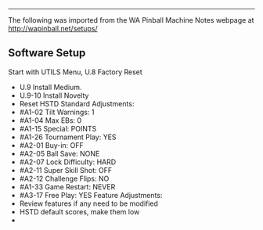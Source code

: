 ***
The following was imported from the WA Pinball Machine Notes webpage at http://wapinball.net/setups/
## Software Setup
Start with UTILS Menu, U.8 Factory Reset
-   U.9 Install Medium.
-   U.9-10 Install Novelty
-   Reset HSTD
Standard Adjustments:
-   #A1-02 Tilt Warnings: 1
-   #A1-04 Max EBs: 0
-   #A1-15 Special: POINTS
-   #A1-26 Tournament Play: YES
-   #A2-01 Buy-in: OFF
-   #A2-05 Ball Save: NONE
-   #A2-07 Lock Difficulty: HARD
-   #A2-11 Super Skill Shot: OFF
-   #A2-12 Challenge Flips: NO
-   #A1-33 Game Restart: NEVER
-   #A3-17 Free Play: YES
Feature Adjustments:
-   Review features if any need to be modified
-   HSTD default scores, make them low
-   
